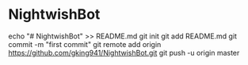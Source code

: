 # NightwishBot
echo "# NightwishBot" >> README.md
git init
git add README.md
git commit -m "first commit"
git remote add origin https://github.com/gking941/NightwishBot.git
git push -u origin master
